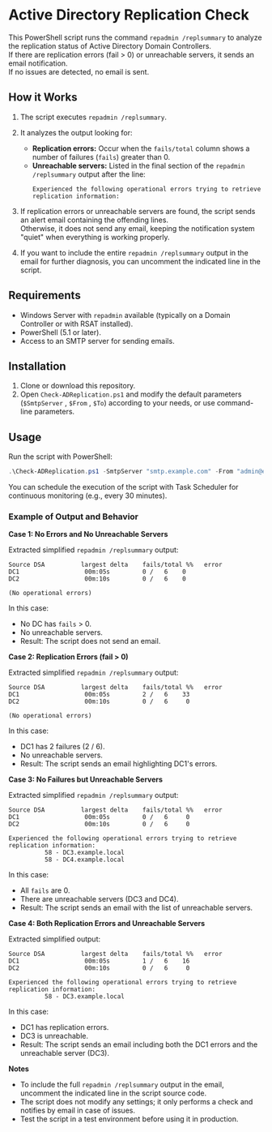 # Active Directory Replication Check

This PowerShell script runs the command ```repadmin /replsummary``` to analyze the replication status of Active Directory Domain Controllers.  
If there are replication errors (fail > 0) or unreachable servers, it sends an email notification.  
If no issues are detected, no email is sent.

## How it Works

1. The script executes ```repadmin /replsummary```.
2. It analyzes the output looking for:
   - **Replication errors:** Occur when the ```fails/total``` column shows a number of failures (```fails```) greater than 0.
   - **Unreachable servers:** Listed in the final section of the ```repadmin /replsummary``` output after the line:
     ```  
     Experienced the following operational errors trying to retrieve replication information:  
     ```

3. If replication errors or unreachable servers are found, the script sends an alert email containing the offending lines.  
   Otherwise, it does not send any email, keeping the notification system "quiet" when everything is working properly.

4. If you want to include the entire ```repadmin /replsummary``` output in the email for further diagnosis, you can uncomment the indicated line in the script.

## Requirements

- Windows Server with ```repadmin``` available (typically on a Domain Controller or with RSAT installed).
- PowerShell (5.1 or later).
- Access to an SMTP server for sending emails.

## Installation

1. Clone or download this repository.
2. Open ```Check-ADReplication.ps1``` and modify the default parameters (```$SmtpServer``` , ```$From``` , ```$To```) according to your needs, or use command-line parameters.

## Usage

Run the script with PowerShell:
```powershell
.\Check-ADReplication.ps1 -SmtpServer "smtp.example.com" -From "admin@example.com" -To "recipient@example.com"
```

You can schedule the execution of the script with Task Scheduler for continuous monitoring (e.g., every 30 minutes).

### Example of Output and Behavior

**Case 1: No Errors and No Unreachable Servers**

Extracted simplified ```repadmin /replsummary``` output:

```  
Source DSA          largest delta    fails/total %%   error  
DC1                  00m:05s         0 /   6    0   
DC2                  00m:10s         0 /   6    0   
  
(No operational errors)  
```

In this case:  
- No DC has ```fails``` > 0.  
- No unreachable servers.  
- Result: The script does not send an email.

**Case 2: Replication Errors (fail > 0)**

Extracted simplified ```repadmin /replsummary``` output:

```  
Source DSA          largest delta    fails/total %%   error  
DC1                  00m:05s         2 /   6    33   
DC2                  00m:10s         0 /   6     0  
  
(No operational errors)  
```

In this case:  
- DC1 has 2 failures (2 / 6).  
- No unreachable servers.  
- Result: The script sends an email highlighting DC1's errors.

**Case 3: No Failures but Unreachable Servers**

Extracted simplified ```repadmin /replsummary``` output:

```  
Source DSA          largest delta    fails/total %%   error  
DC1                  00m:05s         0 /   6     0  
DC2                  00m:10s         0 /   6     0  
  
Experienced the following operational errors trying to retrieve replication information:  
          58 - DC3.example.local  
          58 - DC4.example.local  
```

In this case:  
- All ```fails``` are 0.  
- There are unreachable servers (DC3 and DC4).  
- Result: The script sends an email with the list of unreachable servers.

**Case 4: Both Replication Errors and Unreachable Servers**

Extracted simplified output:

```  
Source DSA          largest delta    fails/total %%   error  
DC1                  00m:05s         1 /   6    16  
DC2                  00m:10s         0 /   6     0  
  
Experienced the following operational errors trying to retrieve replication information:  
          58 - DC3.example.local  
```

In this case:  
- DC1 has replication errors.  
- DC3 is unreachable.  
- Result: The script sends an email including both the DC1 errors and the unreachable server (DC3).

**Notes**

- To include the full ```repadmin /replsummary``` output in the email, uncomment the indicated line in the script source code.  
- The script does not modify any settings; it only performs a check and notifies by email in case of issues.  
- Test the script in a test environment before using it in production.  
